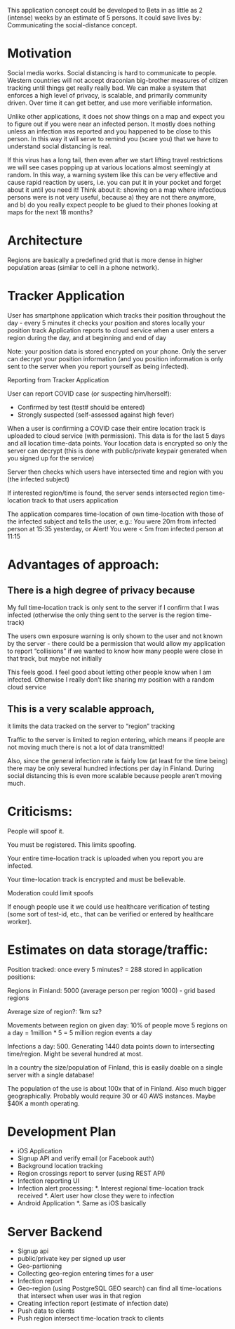 This application concept could be developed to Beta in as little as 2 (intense) weeks by an estimate of 5 persons. It could save lives by:
Communicating the social-distance concept.


# Motivation

Social media works. Social distancing is hard to communicate to people. Western countries will not accept draconian big-brother measures of citizen tracking until things get really really bad. We can make a system that enforces a high level of privacy, is scalable, and primarily community driven. Over time it can get better, and use more verifiable information.

Unlike other applications, it does not show things on a map and expect you to figure out if you were near an infected person. It mostly does nothing unless an infection was reported and you happened to be close to this person. In this way it will serve to remind you (scare you) that we have to understand social distancing is real.

If this virus has a long tail, then even after we start lifting travel restrictions we will see cases popping up at various locations almost seemingly at random. In this way, a warning system like this can be very effective and cause rapid reaction by users, i.e. you can put it in your pocket and forget about it until you need it! Think about it: showing on a map where infectious persons were is not very useful, because a) they are not there anymore, and b) do you really expect people to be glued to their phones looking at maps for the next 18 months? 


# Architecture

Regions are basically a predefined grid that is more dense in higher population areas (similar to cell in a phone network).

# Tracker Application 

User has smartphone application which tracks their position throughout the day - every 5 minutes it checks your position and stores locally your position track
Application reports to cloud service when a user enters a region during the day, and at beginning and end of day

Note: your position data is stored encrypted on your phone. Only the server can decrypt your position information (and you position information is only sent to the server when you report yourself as being infected).

Reporting from Tracker Application

User can report COVID case (or suspecting him/herself):
* Confirmed by test (test# should be entered)
* Strongly suspected (self-assessed against high fever)

When a user is confirming a COVID case their entire location track is uploaded to cloud service (with permission). This data is for the last 5 days and all location time-data points. Your location data is encrypted so only the server can decrypt (this is done with public/private keypair generated when you signed up for the service)

Server then checks which users have intersected time and region with you (the infected subject)

If interested region/time is found, the server sends intersected region time-location track to that users application

The application compares time-location of own time-location with those of the infected subject and tells the user, e.g.:
You were 20m from infected person at 15:35 yesterday, or
Alert! You were < 5m from infected person at 11:15

# Advantages of approach:
## There is a high degree of privacy because 
My full time-location track is only sent to the server if I confirm that I was infected (otherwise the only thing sent to the server is the region time-track)

The users own exposure warning is only shown to the user and not known by the server - there could be a permission that would allow my application to report “collisions” if we wanted to know how many people were close in that track, but maybe not initially

This feels good. I feel good about letting other people know when I am infected. Otherwise I really don’t like sharing my position with a random cloud service

## This is a very scalable approach, 
it limits the data tracked on the server to “region” tracking

Traffic to the server is limited to region entering, which means if people are not moving much there is not a lot of data transmitted!

Also, since the general infection rate is fairly low (at least for the time being) there may be only several hundred infections per day in Finland.
During social distancing this is even more scalable because people aren’t moving much.

# Criticisms:
People will spoof it. 

You must be registered. This limits spoofing. 

Your entire time-location track is uploaded when you report you are infected.

Your time-location track is encrypted and must be believable.

Moderation could limit spoofs

If enough people use it we could use healthcare verification of testing (some sort of test-id, etc., that can be verified or entered by healthcare worker).



# Estimates on data storage/traffic:


Position tracked: once every 5 minutes? = 288 stored in application positions: 

Regions in Finland: 5000 (average person per region 1000) - grid based regions

Average size of region?: 1km sz? 

Movements between region on given day: 10% of people move 5 regions on a day = 1million * 5 = 5 million region events a day

Infections a day: 500. Generating 1440 data points down to intersecting time/region. Might be several hundred at most. 


In a country the size/population of Finland, this is easily doable on a single server with a single database!

The population of the use is about 100x that of in Finland. Also much bigger geographically. Probably would require 30 or 40 AWS instances. Maybe $40K a month operating.

# Development Plan
* iOS Application
* Signup API and verify email (or Facebook auth)
* Background location tracking
* Region crossings report to server (using REST API)
* Infection reporting UI
* Infection alert processing:
*.  Interest regional time-location track received
*.  Alert user how close they were to infection
* Android Application
*. Same as iOS basically


# Server Backend
* Signup api
* public/private key per signed up user
* Geo-partioning
* Collecting geo-region entering times for a user
* Infection report
* Geo-region (using PostgreSQL GEO search) can find all time-locations that intersect when user was in that region
* Creating infection report (estimate of infection date)
* Push data to clients 
* Push region intersect time-location track to clients
             


 
